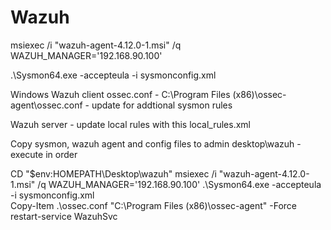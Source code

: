 # Wazuh


msiexec /i "wazuh-agent-4.12.0-1.msi" /q WAZUH_MANAGER='192.168.90.100' 

.\Sysmon64.exe -accepteula -i sysmonconfig.xml  

Windows Wazuh client
ossec.conf - C:\Program Files (x86)\ossec-agent\ossec.conf - update for addtional sysmon rules

Wazuh server - update local rules with this
local_rules.xml

Copy sysmon, wazuh agent and config files to admin desktop\wazuh - execute in order

CD "$env:HOMEPATH\Desktop\wazuh"
msiexec /i "wazuh-agent-4.12.0-1.msi" /q WAZUH_MANAGER='192.168.90.100' 
.\Sysmon64.exe -accepteula -i sysmonconfig.xml  
Copy-Item .\ossec.conf "C:\Program Files (x86)\ossec-agent" -Force
restart-service WazuhSvc

